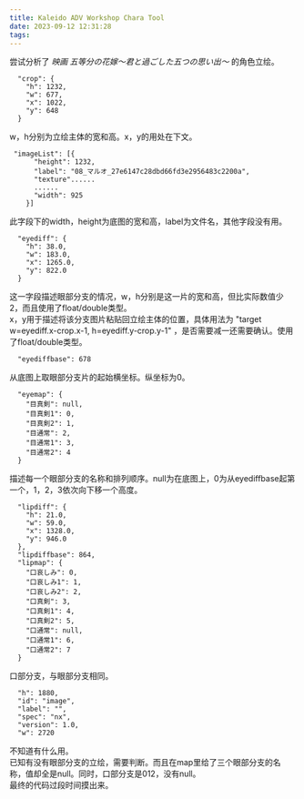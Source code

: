 ```yaml
---
title: Kaleido ADV Workshop Chara Tool
date: 2023-09-12 12:31:28
tags:
---
```

尝试分析了 _映画 五等分の花嫁～君と過ごした五つの思い出～_ 的角色立绘。  
```
  "crop": {
    "h": 1232,
    "w": 677,
    "x": 1022,
    "y": 648
  }
```
w，h分别为立绘主体的宽和高。x，y的用处在下文。  
```
 "imageList": [{
      "height": 1232,
      "label": "08_マルオ_27e6147c28dbd66fd3e2956483c2200a",
      "texture"......
      ......
      "width": 925
    }]
```
此字段下的width，height为底图的宽和高，label为文件名，其他字段没有用。  
```
  "eyediff": {
    "h": 38.0,
    "w": 183.0,
    "x": 1265.0,
    "y": 822.0
  }
```
这一字段描述眼部分支的情况，w，h分别是这一片的宽和高，但比实际数值少2，而且使用了float/double类型。  
x，y用于描述将该分支图片粘贴回立绘主体的位置，具体用法为 "target w=eyediff.x-crop.x-1, h=eyediff.y-crop.y-1" ，是否需要减一还需要确认。使用了float/double类型。  
```
  "eyediffbase": 678
```
从底图上取眼部分支片的起始横坐标。纵坐标为0。  
```
  "eyemap": {
    "目真剣": null,
    "目真剣1": 0,
    "目真剣2": 1,
    "目通常": 2,
    "目通常1": 3,
    "目通常2": 4
  }
```
描述每一个眼部分支的名称和排列顺序。null为在底图上，0为从eyediffbase起第一个，1，2，3依次向下移一个高度。  
```
  "lipdiff": {
    "h": 21.0,
    "w": 59.0,
    "x": 1328.0,
    "y": 946.0
  },
  "lipdiffbase": 864,
  "lipmap": {
    "口哀しみ": 0,
    "口哀しみ1": 1,
    "口哀しみ2": 2,
    "口真剣": 3,
    "口真剣1": 4,
    "口真剣2": 5,
    "口通常": null,
    "口通常1": 6,
    "口通常2": 7
  }
```
口部分支，与眼部分支相同。  
```
  "h": 1880,
  "id": "image",
  "label": "",
  "spec": "nx",
  "version": 1.0,
  "w": 2720
```
不知道有什么用。  
已知有没有眼部分支的立绘，需要判断。而且在map里给了三个眼部分支的名称，值却全是null。同时，口部分支是012，没有null。  
最终的代码过段时间摸出来。  